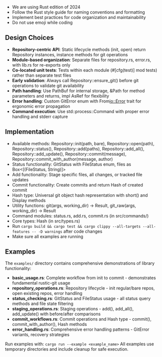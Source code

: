- We are using Rust edition of 2024
- Follow the Rust style guide for naming conventions and formatting
- Implement best practices for code organization and maintainability
- Do not use emoji while coding

## Design Choices
- **Repository-centric API**: Static lifecycle methods (init, open) return Repository instances, instance methods for git operations
- **Module-based organization**: Separate files for repository.rs, error.rs, with lib.rs for re-exports only
- **Co-located unit tests**: Tests within each module (#[cfg(test)] mod tests) rather than separate test files
- **Early validation**: Always call Repository::ensure_git() before git operations to validate git availability
- **Path handling**: Use PathBuf for internal storage, &Path for method parameters and returns, impl AsRef<Path> for flexibility
- **Error handling**: Custom GitError enum with From<io::Error> trait for ergonomic error propagation
- **Command execution**: Use std::process::Command with proper error handling and stderr capture

## Implementation
- Available methods: Repository::init(path, bare), Repository::open(path), Repository::status(), Repository::add(paths), Repository::add_all(), Repository::add_update(), Repository::commit(message), Repository::commit_with_author(message, author)
- Status functionality: GitStatus with FileStatus enum, files as Box<[(FileStatus, String)]>
- Add functionality: Stage specific files, all changes, or tracked file updates
- Commit functionality: Create commits and return Hash of created commit
- Hash type: Universal git object hash representation with short() and Display methods
- Utility functions: git(args, working_dir) -> Result<String>, git_raw(args, working_dir) -> Result<Output>
- Command modules: status.rs, add.rs, commit.rs (in src/commands/)
- Core types: Hash (in src/types.rs)
- Run `cargo build && cargo test && cargo clippy --all-targets --all-features -- -D warnings` after code changes
- Make sure all examples are running

## Examples
The `examples/` directory contains comprehensive demonstrations of library functionality:

- **basic_usage.rs**: Complete workflow from init to commit - demonstrates fundamental rustic-git usage
- **repository_operations.rs**: Repository lifecycle - init regular/bare repos, open existing repos, error handling
- **status_checking.rs**: GitStatus and FileStatus usage - all status query methods and file state filtering
- **staging_operations.rs**: Staging operations - add(), add_all(), add_update() with before/after comparisons
- **commit_workflows.rs**: Commit operations and Hash type - commit(), commit_with_author(), Hash methods
- **error_handling.rs**: Comprehensive error handling patterns - GitError variants, recovery strategies

Run examples with: `cargo run --example <example_name>`
All examples use temporary directories and include cleanup for safe execution.
